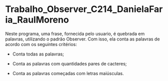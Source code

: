 # Trabalho_Observer_C214_DanielaFaria_RaulMoreno

Neste programa, uma frase, fornecida pelo usuario, é quebrada em palavras, utilizando o padrão Observer. Com isso, ela conta as palavras de acordo com os seguintes critérios:

- Conta todas as palavras;

- Conta as palavras com quantidades pares de cacteres;

- Conta as palavras começadas com letras maiúsculas.
